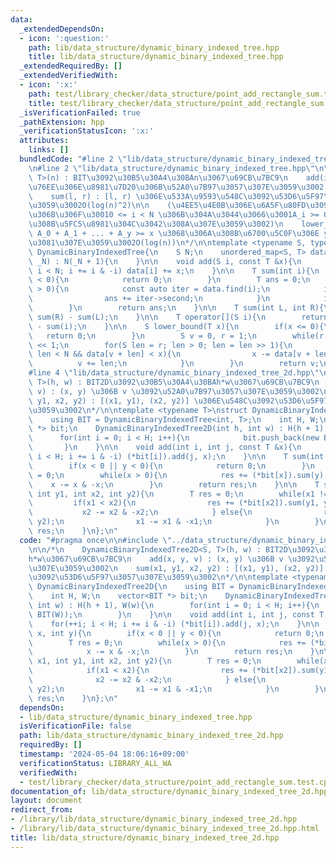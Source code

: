 ```yaml
---
data:
  _extendedDependsOn:
  - icon: ':question:'
    path: lib/data_structure/dynamic_binary_indexed_tree.hpp
    title: lib/data_structure/dynamic_binary_indexed_tree.hpp
  _extendedRequiredBy: []
  _extendedVerifiedWith:
  - icon: ':x:'
    path: test/library_checker/data_structure/point_add_rectangle_sum.test.cpp
    title: test/library_checker/data_structure/point_add_rectangle_sum.test.cpp
  _isVerificationFailed: true
  _pathExtension: hpp
  _verificationStatusIcon: ':x:'
  attributes:
    links: []
  bundledCode: "#line 2 \"lib/data_structure/dynamic_binary_indexed_tree_2d.hpp\"\n\
    \n#line 2 \"lib/data_structure/dynamic_binary_indexed_tree.hpp\"\n\n/*\n    DynamicBinaryIndexedTree<S,\
    \ T>(n) : BIT\u3092\u30B5\u30A4\u30BAn\u3067\u69CB\u7BC9\n    add(i, x) : i \u756A\
    \u76EE\u306E\u8981\u7D20\u306B\u52A0\u7B97\u3057\u307E\u3059\u3002 O(log(n)^2)\n\
    \    sum(l, r) : [l, r) \u306E\u533A\u9593\u548C\u3092\u53D6\u5F97\u3057\u307E\
    \u3059\u3002O(log(n)^2)\n\n    (\u4EE5\u4E0B\u306E\u6A5F\u80FD\u3092\u4F7F\u3046\
    \u306B\u306F\u30010 <= i < N \u306B\u304A\u3044\u3066\u3001A_i >= 0 \u3067\u3042\
    \u308B\u5FC5\u8981\u304C\u3042\u308A\u307E\u3059\u3002)\n    lower_bound(x) :\
    \ A_0 + A_1 + ... + A_y >= x \u3068\u306A\u308B\u6700\u5C0F\u306E y \u3092\u6C42\
    \u3081\u307E\u3059\u3002O(log(n))\n*/\n\ntemplate <typename S, typename T>\nstruct\
    \ DynamicBinaryIndexedTree{\n    S N;\n    unordered_map<S, T> data;\n    DynamicBinaryIndexedTree(S\
    \ _N) : N(_N + 1){\n    }\n\n    void add(S i, const T &x){\n        for(++i;\
    \ i < N; i += i & -i) data[i] += x;\n    }\n\n    T sum(int i){\n        if(i\
    \ < 0){\n            return 0;\n        }\n        T ans = 0;\n        while(i\
    \ > 0){\n            const auto iter = data.find(i);\n            if(iter != data.end()){\n\
    \                ans += iter->second;\n            }\n            i -= i & -i;\n\
    \        }\n        return ans;\n    }\n\n    T sum(int L, int R){\n        return\
    \ sum(R) - sum(L);\n    }\n\n    T operator[](S i){\n        return sum(i + 1)\
    \ - sum(i);\n    }\n\n    S lower_bound(T x){\n        if(x <= 0){\n         \
    \   return 0;\n        }\n        S v = 0, r = 1;\n        while(r < N) r = r\
    \ << 1;\n        for(S len = r; len > 0; len = len >> 1){\n            if(v +\
    \ len < N && data[v + len] < x){\n                x -= data[v + len];\n      \
    \          v += len;\n            }\n        }\n        return v;\n    }\n};\n\
    #line 4 \"lib/data_structure/dynamic_binary_indexed_tree_2d.hpp\"\n\n/*\n    DynamicBinaryIndexedTree2D<S,\
    \ T>(h, w) : BIT2D\u3092\u30B5\u30A4\u30BAh*w\u3067\u69CB\u7BC9\n    add(x, y,\
    \ v) : (x, y) \u306B v \u3092\u52A0\u7B97\u3057\u307E\u3059\u3002\n    sum(x1,\
    \ y1, x2, y2) : [(x1, y1), (x2, y2)] \u306E\u548C\u3092\u53D6\u5F97\u3057\u307E\
    \u3059\u3002\n*/\n\ntemplate <typename T>\nstruct DynamicBinaryIndexedTree2D{\n\
    \    using BIT = DynamicBinaryIndexedTree<int, T>;\n    int H, W;\n    vector<BIT\
    \ *> bit;\n    DynamicBinaryIndexedTree2D(int h, int w) : H(h + 1), W(w){\n  \
    \      for(int i = 0; i < H; i++){\n            bit.push_back(new BIT(W));\n \
    \       }\n    }\n\n    void add(int i, int j, const T &x){\n        for(++i;\
    \ i < H; i += i & -i) (*bit[i]).add(j, x);\n    }\n\n    T sum(int x, int y){\n\
    \        if(x < 0 || y < 0){\n            return 0;\n        }\n        T res\
    \ = 0;\n        while(x > 0){\n            res += (*bit[x]).sum(y);\n        \
    \    x -= x & -x;\n        }\n        return res;\n    }\n\n    T sum(int x1,\
    \ int y1, int x2, int y2){\n        T res = 0;\n        while(x1 != x2){\n   \
    \         if(x1 < x2){\n                res += (*bit[x2]).sum(y1, y2);\n     \
    \           x2 -= x2 & -x2;\n            } else{\n                res -= (*bit[x1]).sum(y1,\
    \ y2);\n                x1 -= x1 & -x1;\n            }\n        }\n        return\
    \ res;\n    }\n};\n"
  code: "#pragma once\n\n#include \"../data_structure/dynamic_binary_indexed_tree.hpp\"\
    \n\n/*\n    DynamicBinaryIndexedTree2D<S, T>(h, w) : BIT2D\u3092\u30B5\u30A4\u30BA\
    h*w\u3067\u69CB\u7BC9\n    add(x, y, v) : (x, y) \u306B v \u3092\u52A0\u7B97\u3057\
    \u307E\u3059\u3002\n    sum(x1, y1, x2, y2) : [(x1, y1), (x2, y2)] \u306E\u548C\
    \u3092\u53D6\u5F97\u3057\u307E\u3059\u3002\n*/\n\ntemplate <typename T>\nstruct\
    \ DynamicBinaryIndexedTree2D{\n    using BIT = DynamicBinaryIndexedTree<int, T>;\n\
    \    int H, W;\n    vector<BIT *> bit;\n    DynamicBinaryIndexedTree2D(int h,\
    \ int w) : H(h + 1), W(w){\n        for(int i = 0; i < H; i++){\n            bit.push_back(new\
    \ BIT(W));\n        }\n    }\n\n    void add(int i, int j, const T &x){\n    \
    \    for(++i; i < H; i += i & -i) (*bit[i]).add(j, x);\n    }\n\n    T sum(int\
    \ x, int y){\n        if(x < 0 || y < 0){\n            return 0;\n        }\n\
    \        T res = 0;\n        while(x > 0){\n            res += (*bit[x]).sum(y);\n\
    \            x -= x & -x;\n        }\n        return res;\n    }\n\n    T sum(int\
    \ x1, int y1, int x2, int y2){\n        T res = 0;\n        while(x1 != x2){\n\
    \            if(x1 < x2){\n                res += (*bit[x2]).sum(y1, y2);\n  \
    \              x2 -= x2 & -x2;\n            } else{\n                res -= (*bit[x1]).sum(y1,\
    \ y2);\n                x1 -= x1 & -x1;\n            }\n        }\n        return\
    \ res;\n    }\n};\n"
  dependsOn:
  - lib/data_structure/dynamic_binary_indexed_tree.hpp
  isVerificationFile: false
  path: lib/data_structure/dynamic_binary_indexed_tree_2d.hpp
  requiredBy: []
  timestamp: '2024-05-04 18:06:16+09:00'
  verificationStatus: LIBRARY_ALL_WA
  verifiedWith:
  - test/library_checker/data_structure/point_add_rectangle_sum.test.cpp
documentation_of: lib/data_structure/dynamic_binary_indexed_tree_2d.hpp
layout: document
redirect_from:
- /library/lib/data_structure/dynamic_binary_indexed_tree_2d.hpp
- /library/lib/data_structure/dynamic_binary_indexed_tree_2d.hpp.html
title: lib/data_structure/dynamic_binary_indexed_tree_2d.hpp
---
```

